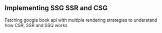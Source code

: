 ## Implementing SSG SSR and CSG

Fetching google book api with multiple rendering strategies to understand how CSR, SSR and SSQ works
